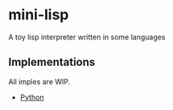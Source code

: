 # mini-lisp

A toy lisp interpreter written in some languages

## Implementations

All imples are WIP.

- [Python](./python)
